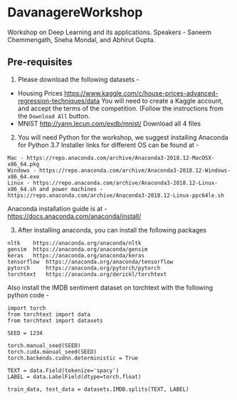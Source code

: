 # DavanagereWorkshop
Workshop on Deep Learning and its applications. Speakers - Saneem Chemmengath, Sneha Mondal, and Abhirut Gupta.

## Pre-requisites
1. Please download the following datasets -
  - Housing Prices https://www.kaggle.com/c/house-prices-advanced-regression-techniques/data
  You will need to create a Kaggle account, and accept the terms of the competition. (Follow the instructions from the `Download All` button.
  - MNIST http://yann.lecun.com/exdb/mnist/
  Download all 4 files

2. You will need Python for the workshop, we suggest installing Anaconda for Python 3.7
Installer links for different OS can be found at -
```
Mac - https://repo.anaconda.com/archive/Anaconda3-2018.12-MacOSX-x86_64.pkg
Windows - https://repo.anaconda.com/archive/Anaconda3-2018.12-Windows-x86_64.exe
Linux - https://repo.anaconda.com/archive/Anaconda3-2018.12-Linux-x86_64.sh and power machines - https://repo.anaconda.com/archive/Anaconda3-2018.12-Linux-ppc64le.sh
```

Anaconda installation guide is at - https://docs.anaconda.com/anaconda/install/

3. After installing anaconda, you can install the following packages
```
nltk	https://anaconda.org/anaconda/nltk
gensim	https://anaconda.org/anaconda/gensim
keras	https://anaconda.org/anaconda/keras
tensorflow	https://anaconda.org/anaconda/tensorflow
pytorch		https://anaconda.org/pytorch/pytorch
torchtext	https://anaconda.org/derickl/torchtext
```

Also install the IMDB sentiment dataset on torchtext with the following python code -
```
import torch
from torchtext import data
from torchtext import datasets

SEED = 1234

torch.manual_seed(SEED)
torch.cuda.manual_seed(SEED)
torch.backends.cudnn.deterministic = True

TEXT = data.Field(tokenize='spacy')
LABEL = data.LabelField(dtype=torch.float)

train_data, test_data = datasets.IMDB.splits(TEXT, LABEL)
```
